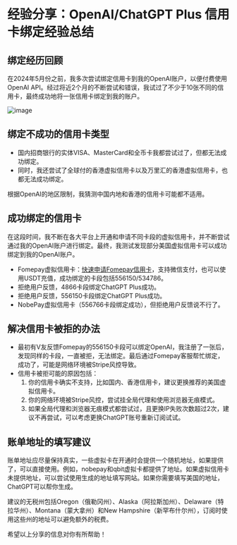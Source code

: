 # 经验分享：OpenAI/ChatGPT Plus 信用卡绑定经验总结

## 绑定经历回顾

在2024年5月份之前，我多次尝试绑定信用卡到我的OpenAI账户，以便付费使用OpenAI API。经过将近2个月的不断尝试和错误，我试过了不少于10张不同的信用卡，最终成功地将一张信用卡绑定到我的账户。

![image](https://github.com/ptrsnlzbth/OpenAI/assets/169882009/cd8e74ef-42c9-42ff-825d-a5533cf8388b)


## 绑定不成功的信用卡类型

- 国内招商银行的实体VISA、MasterCard和全币卡我都尝试过了，但都无法成功绑定。
- 同时，我还尝试了全球付的香港虚拟信用卡以及万里汇的香港虚拟信用卡，也都无法成功绑定。

根据OpenAI的地区限制，我猜测中国内地和香港的信用卡可能都不适用。

## 成功绑定的信用卡

在这段时间，我不断在各大平台上开通和申请不同卡段的虚拟信用卡，并不断尝试通过我的OpenAI账户进行绑定。最终，我测试发现部分美国虚拟信用卡可以成功绑定到我的OpenAI账户。

- Fomepay虚拟信用卡：[快速申请Fomepay信用卡](https://gpt.fomepay.com/#/pages/login/index?d=Q3DD80)，支持微信支付，也可以使用USDT充值，成功绑定的卡段包括556150/534786。
- 拒绝用户反馈，4866卡段绑定ChatGPT Plus成功。
- 拒绝用户反馈，556150卡段绑定ChatGPT Plus成功。
- NobePay虚拟信用卡（556766卡段绑定成功），但拒绝用户反馈说不行了。

## 解决信用卡被拒的办法

- 最初有V友反馈Fomepay的556150卡段可以绑定OpenAI，我注册了一张后，发现同样的卡段，一直被拒，无法绑定。最后通过Fomepay客服帮忙绑定，成功了，可能是网络环境被Stripe风控导致。
- 信用卡被拒可能的原因包括：
  1. 你的信用卡确实不支持，比如国内、香港信用卡，建议更换推荐的美国虚拟信用卡。
  2. 你的网络环境被Stripe风控，尝试挂全局代理和使用浏览器无痕模式。
  3. 如果全局代理和浏览器无痕模式都尝试过，且更换IP失败次数超过2次，建议不再尝试，可以考虑更换ChatGPT账号重新订阅试试。

## 账单地址的填写建议

账单地址应尽量保持真实，一些虚拟卡在开通时会提供一个随机地址，如果提供了，可以直接使用。例如，nobepay和qbit虚拟卡都提供了地址。如果虚拟信用卡未提供地址，可以尝试使用生成的地址填写网站。如果你需要填写美国的地址，ChatGPT可以帮你生成。

建议的无税州包括Oregon（俄勒冈州）、Alaska（阿拉斯加州）、Delaware（特拉华州）、Montana（蒙大拿州）和New Hampshire（新罕布什尔州），订阅时使用这些州的地址可以避免额外的税费。

希望以上分享的信息对你有所帮助！
